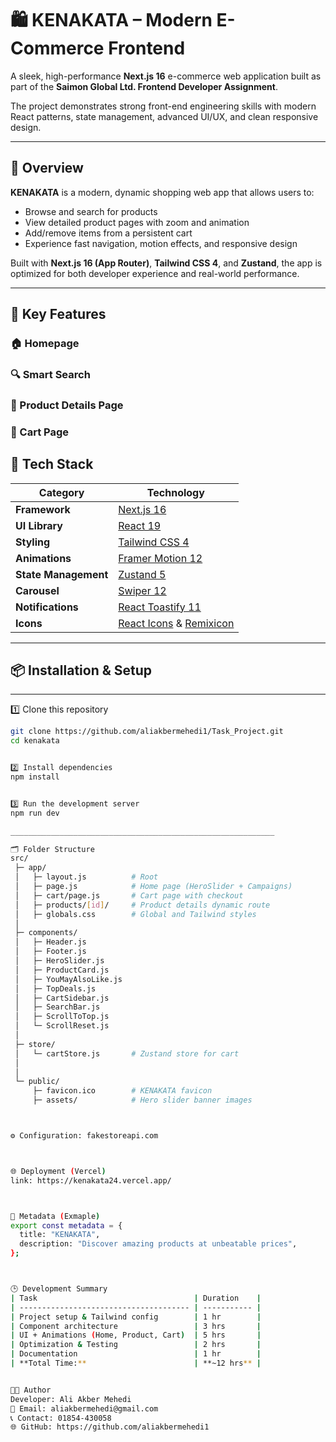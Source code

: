 # 🛍️ KENAKATA – Modern E-Commerce Frontend

A sleek, high-performance **Next.js 16** e-commerce web application built as part of the **Saimon Global Ltd. Frontend Developer Assignment**.

The project demonstrates strong front-end engineering skills with modern React patterns, state management, advanced UI/UX, and clean responsive design.

---

## 🚀 Overview

**KENAKATA** is a modern, dynamic shopping web app that allows users to:

- Browse and search for products  
- View detailed product pages with zoom and animation  
- Add/remove items from a persistent cart  
- Experience fast navigation, motion effects, and responsive design  

Built with **Next.js 16 (App Router)**, **Tailwind CSS 4**, and **Zustand**, the app is optimized for both developer experience and real-world performance.

---

## 🧠 Key Features

### 🏠 Homepage
### 🔍 Smart Search
### 📄 Product Details Page
### 🛒 Cart Page


## 🧰 Tech Stack
| Category | Technology |
|-----------|-------------|
| **Framework** | [Next.js 16](https://nextjs.org/) |
| **UI Library** | [React 19](https://react.dev/) |
| **Styling** | [Tailwind CSS 4](https://tailwindcss.com/) |
| **Animations** | [Framer Motion 12](https://www.framer.com/motion/) |
| **State Management** | [Zustand 5](https://docs.pmnd.rs/zustand) |
| **Carousel** | [Swiper 12](https://swiperjs.com/react) |
| **Notifications** | [React Toastify 11](https://fkhadra.github.io/react-toastify/) |
| **Icons** | [React Icons](https://react-icons.github.io/react-icons/) & [Remixicon](https://remixicon.com/) |

---



## 📦 Installation & Setup
__________________________________________

1️⃣ Clone this repository
```bash
git clone https://github.com/aliakbermehedi1/Task_Project.git
cd kenakata


2️⃣ Install dependencies
npm install


3️⃣ Run the development server
npm run dev

___________________________________________________________

🗂️ Folder Structure
src/
 ├─ app/
 │   ├─ layout.js          # Root
 │   ├─ page.js            # Home page (HeroSlider + Campaigns)
 │   ├─ cart/page.js       # Cart page with checkout
 │   ├─ products/[id]/     # Product details dynamic route
 │   ├─ globals.css        # Global and Tailwind styles
 │
 ├─ components/
 │   ├─ Header.js
 │   ├─ Footer.js
 │   ├─ HeroSlider.js
 │   ├─ ProductCard.js
 │   ├─ YouMayAlsoLike.js
 │   ├─ TopDeals.js
 │   ├─ CartSidebar.js
 │   ├─ SearchBar.js
 │   ├─ ScrollToTop.js
 │   └─ ScrollReset.js
 │
 ├─ store/
 │   └─ cartStore.js       # Zustand store for cart
 │
 │
 └─ public/
     ├─ favicon.ico        # KENAKATA favicon
     ├─ assets/            # Hero slider banner images



⚙️ Configuration: fakestoreapi.com



🌐 Deployment (Vercel)
link: https://kenakata24.vercel.app/



🧾 Metadata (Exmaple)
export const metadata = {
  title: "KENAKATA",
  description: "Discover amazing products at unbeatable prices",
};



🕒 Development Summary
| Task                                   | Duration    |
| -------------------------------------- | ----------- |
| Project setup & Tailwind config        | 1 hr        |
| Component architecture                 | 3 hrs       |
| UI + Animations (Home, Product, Cart)  | 5 hrs       |
| Optimization & Testing                 | 2 hrs       |
| Documentation                          | 1 hr        |
| **Total Time:**                        | **~12 hrs** |


👨‍💻 Author
Developer: Ali Akber Mehedi
📧 Email: aliakbermehedi@gmail.com
📞 Contact: 01854-430058
🌐 GitHub: https://github.com/aliakbermehedi1
